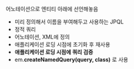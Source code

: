 어노테이션으로 엔티티 아래에 선언해놓음

- 미리 정의해서 이름을 부여해두고 사용하는 JPQL
- 정적 쿼리
- 어노테이션, XML에 정의
- 애플리케이션 로딩 시점에 초기화 후 재사용
- **애플리케이션 로딩 시점에 쿼리 검증**
- em.**createNamedQuery(query, class)** 로 사용





